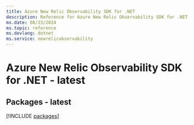 ```yaml
---
title: Azure New Relic Observability SDK for .NET
description: Reference for Azure New Relic Observability SDK for .NET
ms.date: 08/23/2024
ms.topic: reference
ms.devlang: dotnet
ms.service: newrelicobservability
---
```

# Azure New Relic Observability SDK for .NET - latest
## Packages - latest
[!INCLUDE [packages](new-relic-observability-index.md)]